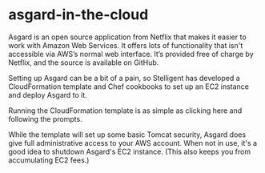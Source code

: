 asgard-in-the-cloud
===================

Asgard is an open source application from Netflix that makes it easier to work with Amazon Web Services. It offers lots of functionality that isn't accessible via AWS’s normal web interface. It’s provided free of charge by Netflix, and the source is available on GitHub.

Setting up Asgard can be a bit of a pain, so Stelligent has developed a CloudFormation template and Chef cookbooks to set up an EC2 instance and deploy Asgard to it.

Running the CloudFormation template is as simple as clicking here and following the prompts.

While the template will set up some basic Tomcat security, Asgard does give full administrative access to your AWS account. When not in use, it's a good idea to shutdown Asgard's EC2 instance. (This also keeps you from accumulating EC2 fees.)